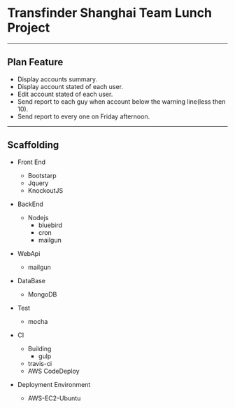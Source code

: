 # Transfinder Shanghai Team Lunch Project

----

## Plan Feature
- Display accounts summary.
- Display account stated of each user.
- Edit account stated of each user.
- Send report to each guy when account below the warning line(less then 10).
- Send report to every one on Friday afternoon.


----

## Scaffolding

- Front End
    - Bootstarp
    - Jquery
    - KnockoutJS
    
- BackEnd
    - Nodejs
        - bluebird
        - cron
        - mailgun

- WebApi
    - mailgun

- DataBase
    - MongoDB

- Test
    - mocha

- CI
    - Building
        - gulp
    - travis-ci
    - AWS CodeDeploy

- Deployment Environment
    - AWS-EC2-Ubuntu
